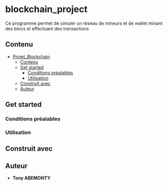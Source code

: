 # blockchain_project

Ce programme permet de simuler un réseau de mineurs et de wallet minant des blocs et effectuant des transactions

## Contenu

- [Projet_Blockchain](#projet_blockchain)
  - [Contenu](#contenu)
  - [Get started](#get-started)
    - [Conditions préalables](#conditions-préalables)
    - [Utilisation](#utilisation)
  - [Construit avec](#construit-avec)
  - [Auteur](#auteur)

## Get started


### Conditions préalables


### Utilisation


## Construit avec

## Auteur

* **Tony ABEMONTY**